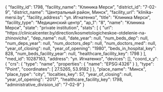 {
    "facility_id": 1798,
    "facility_name": "Клиника Мерси",
    "district_id": "7-02-9",
    "district_name": "Центральный район, Минск",
    "facility_url": "klinika-mersi.by",
    "facility_address": "ул. Игнатенко",
    "title": "Клиника Мерси",
    "facility_type": "Медицинский центр",
    "ap_1": "8",
    "name": "Клиника Мерси",
    "state": "private institution",
    "stats": [
        {
            "url": "https:\/\/clinicalcenter.by\/direction\/kosmetologicheskoe-otdelenie-na-zhinovicha",
            "dep_name": null,
            "date_year": null,
            "num_beds_dep": null,
            "num_deps_year": null,
            "num_doctors_dep": null,
            "num_doctors_med": null,
            "year_of_closing": null,
            "year_of_opening": "1980",
            "beds_in_hospital_key": 828,
            "num_beds_facility_year": null,
            "healthcare_facility_key": 1798
        }
    ],
    "med_id": 10287163,
    "address": "ул. Игнатенко",
    "devices": [],
    "coord_x_y": {
        "crs": {
            "type": "name",
            "properties": {
                "name": "EPSG:4326"
            }
        },
        "type": "Point",
        "coordinates": [
            27.5265,
            53.9182
        ]
    },
    "place_name": "Минск",
    "place_type": "city",
    "localties_key": 57,
    "year_of_closing": null,
    "year_of_opening": "2017",
    "healthcare_facility_key": 1798,
    "administrative_division_id": "7-02-9"
}
